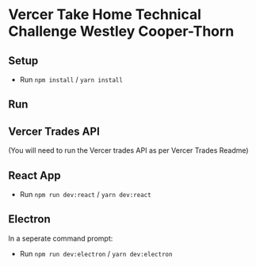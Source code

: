 # Vercer Take Home Technical Challenge Westley Cooper-Thorn

## Setup

- Run `npm install` / `yarn install`

## Run

## Vercer Trades API

(You will need to run the Vercer trades API as per Vercer Trades Readme)

## React App

- Run `npm run dev:react` / `yarn dev:react`

## Electron

In a seperate command prompt:

- Run `npm run dev:electron` / `yarn dev:electron`
